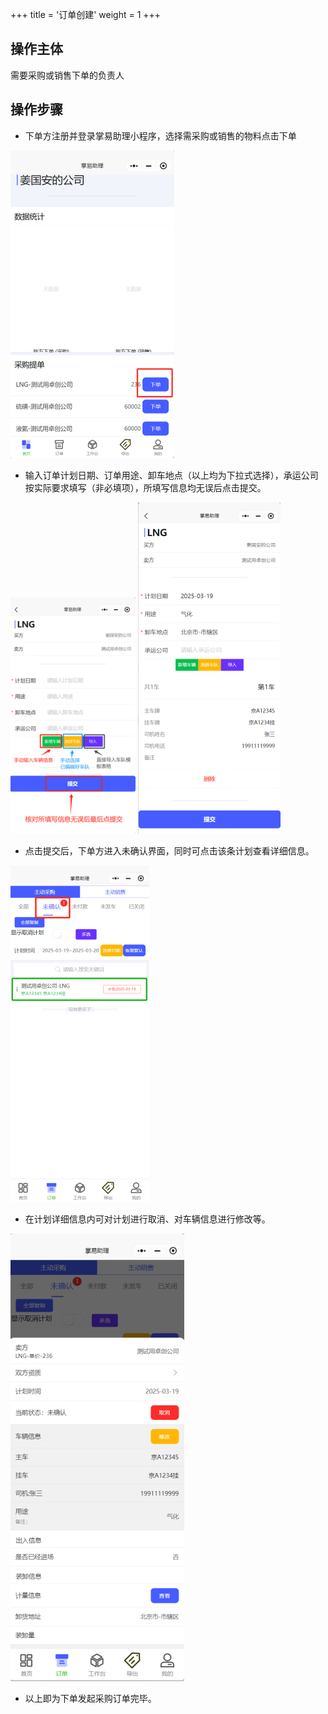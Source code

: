 +++
title = '订单创建'
weight = 1
+++

## 操作主体

需要采购或销售下单的负责人

## 操作步骤

* 下单方注册并登录掌易助理小程序，选择需采购或销售的物料点击下单

![](assets/20250320_111630_image.png)

* 输入订单计划日期、订单用途、卸车地点（以上均为下拉式选择），承运公司按实际要求填写（非必填项），所填写信息均无误后点击提交。

![](assets/20250320_111639_image.png)
![](assets/20250320_111648_image.png)

* 点击提交后，下单方进入未确认界面，同时可点击该条计划查看详细信息。


![](assets/20250320_111725_image.png)

* 在计划详细信息内可对计划进行取消、对车辆信息进行修改等。


![](assets/20250320_111740_image.png)

* 以上即为下单发起采购订单完毕。
